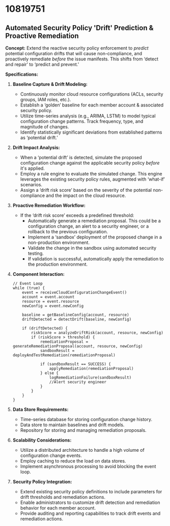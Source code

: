 # 10819751

## Automated Security Policy 'Drift' Prediction & Proactive Remediation

**Concept:** Extend the reactive security policy enforcement to *predict* potential configuration drifts that will cause non-compliance, and proactively remediate *before* the issue manifests. This shifts from ‘detect and repair’ to ‘predict and prevent.’

**Specifications:**

1.  **Baseline Capture & Drift Modeling:**
    *   Continuously monitor cloud resource configurations (ACLs, security groups, IAM roles, etc.).
    *   Establish a ‘golden’ baseline for each member account & associated security policy.
    *   Utilize time-series analysis (e.g., ARIMA, LSTM) to model typical configuration change patterns. Track frequency, type, and magnitude of changes.
    *   Identify statistically significant deviations from established patterns as ‘potential drift.’

2.  **Drift Impact Analysis:**
    *   When a ‘potential drift’ is detected, simulate the proposed configuration change against the applicable security policy *before* it's applied.
    *   Employ a rule engine to evaluate the simulated change. This engine leverages the existing security policy rules, augmented with ‘what-if’ scenarios.
    *   Assign a ‘drift risk score’ based on the severity of the potential non-compliance and the impact on the cloud resource.

3.  **Proactive Remediation Workflow:**
    *   If the ‘drift risk score’ exceeds a predefined threshold:
        *   Automatically generate a remediation proposal. This could be a configuration change, an alert to a security engineer, or a rollback to the previous configuration.
        *   Implement a ‘sandbox’ deployment of the proposed change in a non-production environment.
        *   Validate the change in the sandbox using automated security testing.
        *   If validation is successful, automatically apply the remediation to the production environment.

4. **Component Interaction:**

    ```pseudocode
    // Event Loop
    while (true) {
        event = receiveCloudConfigurationChangeEvent()
        account = event.account
        resource = event.resource
        newConfig = event.newConfig

        baseline = getBaselineConfig(account, resource)
        driftDetected = detectDrift(baseline, newConfig)

        if (driftDetected) {
            riskScore = analyzeDriftRisk(account, resource, newConfig)
            if (riskScore > threshold) {
                remediationProposal = generateRemediationProposal(account, resource, newConfig)
                sandboxResult = deployAndTestRemediation(remediationProposal)

                if (sandboxResult == SUCCESS) {
                    applyRemediation(remediationProposal)
                } else {
                    logRemediationFailure(sandboxResult)
                    //Alert security engineer
                }
            }
        }
    }
    ```

5.  **Data Store Requirements:**
    *   Time-series database for storing configuration change history.
    *   Data store to maintain baselines and drift models.
    *   Repository for storing and managing remediation proposals.

6.  **Scalability Considerations:**
    *   Utilize a distributed architecture to handle a high volume of configuration change events.
    *   Employ caching to reduce the load on data stores.
    *   Implement asynchronous processing to avoid blocking the event loop.

7. **Security Policy Integration:**

    *   Extend existing security policy definitions to include parameters for drift thresholds and remediation actions.
    *   Enable administrators to customize drift detection and remediation behavior for each member account.
    *   Provide auditing and reporting capabilities to track drift events and remediation actions.